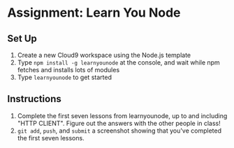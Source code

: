 # Assignment: Learn You Node

## Set Up
 1. Create a new Cloud9 workspace using the Node.js template
 1. Type `npm install -g learnyounode` at the console, and wait while npm fetches and installs lots of modules
 1. Type `learnyounode` to get started
 
## Instructions
 1. Complete the first seven lessons from learnyounode, up to and including "HTTP CLIENT".  Figure out the answers with the other people in class!
 1. `git add`, `push`, and `submit` a screenshot showing that you've completed the first seven lessons.
